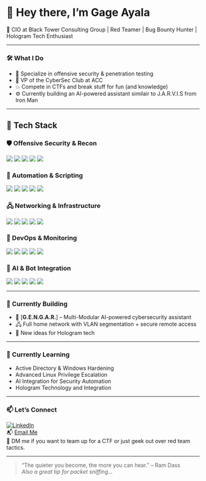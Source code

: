 # 👋 Hey there, I’m Gage Ayala

🎯 CIO at Black Tower Consulting Group | Red Teamer | Bug Bounty Hunter | Hologram Tech Enthusiast

---

### 🛠️ What I Do
- 🔐 Specialize in offensive security & penetration testing
- 🧠 VP of the CyberSec Club at ACC
- 💥 Compete in CTFs and break stuff for fun (and knowledge)
- ⚙️ Currently building an AI-powered assistant similair to J.A.R.V.I.S from Iron Man

---

<h2>🧰 Tech Stack</h2>

<h3>🛡 Offensive Security & Recon</h3>
<p>
  <img src="https://img.shields.io/badge/NMAP-005FAD?style=for-the-badge&logo=nmap&logoColor=white" />
  <img src="https://img.shields.io/badge/BURP%20SUITE-FF6F00?style=for-the-badge&logo=burpsuite&logoColor=white" />
  <img src="https://img.shields.io/badge/METASPLOIT-E91E63?style=for-the-badge&logo=metasploit&logoColor=white" />
  <img src="https://img.shields.io/badge/GOBUSTER-0078D4?style=for-the-badge&logo=ghostery&logoColor=white" />
  <img src="https://img.shields.io/badge/NESSUS-00457C?style=for-the-badge&logo=tenable&logoColor=white" />
</p>

<h3>🧠 Automation & Scripting</h3>
<p>
  <img src="https://img.shields.io/badge/PYTHON-3776AB?style=for-the-badge&logo=python&logoColor=white" />
  <img src="https://img.shields.io/badge/BASH-4EAA25?style=for-the-badge&logo=gnu-bash&logoColor=white" />
  <img src="https://img.shields.io/badge/POWERSHELL-5391FE?style=for-the-badge&logo=powershell&logoColor=white" />
  <img src="https://img.shields.io/badge/ANSIBLE-EE0000?style=for-the-badge&logo=ansible&logoColor=white" />
  <img src="https://img.shields.io/badge/TERRAFORM-7B42BC?style=for-the-badge&logo=terraform&logoColor=white" />
</p>

<h3>🖧 Networking & Infrastructure</h3>
<p>
  <img src="https://img.shields.io/badge/OPNsense-FE5000?style=for-the-badge&logo=openbsd&logoColor=white" />
  <img src="https://img.shields.io/badge/VMWARE-607078?style=for-the-badge&logo=vmware&logoColor=white" />
  <img src="https://img.shields.io/badge/WIRESHARK-0066CC?style=for-the-badge&logo=wireshark&logoColor=white" />
  <img src="https://img.shields.io/badge/WIREGUARD-88171A?style=for-the-badge&logo=wireguard&logoColor=white" />
  <img src="https://img.shields.io/badge/HAPROXY-000000?style=for-the-badge&logo=haproxy&logoColor=white" />
</p>

<h3>🔧 DevOps & Monitoring</h3>
<p>
  <img src="https://img.shields.io/badge/GIT-F05032?style=for-the-badge&logo=git&logoColor=white" />
  <img src="https://img.shields.io/badge/DOCKER-2496ED?style=for-the-badge&logo=docker&logoColor=white" />
  <img src="https://img.shields.io/badge/ELASTIC%20SIEM-005571?style=for-the-badge&logo=elastic&logoColor=white" />
  <img src="https://img.shields.io/badge/KUBERNETES-326CE5?style=for-the-badge&logo=kubernetes&logoColor=white" />
  <img src="https://img.shields.io/badge/SNORT-DA1C5C?style=for-the-badge&logo=snort&logoColor=white" />
</p>

<h3>🤖 AI & Bot Integration</h3>
<p>
  <img src="https://img.shields.io/badge/OPENAI-412991?style=for-the-badge&logo=openai&logoColor=white" />
  <img src="https://img.shields.io/badge/DISCORD-5865F2?style=for-the-badge&logo=discord&logoColor=white" />
  <img src="https://img.shields.io/badge/TELEGRAM-26A5E4?style=for-the-badge&logo=telegram&logoColor=white" />
  <img src="https://img.shields.io/badge/GOOGLE%20API-4285F4?style=for-the-badge&logo=google&logoColor=white" />
  <img src="https://img.shields.io/badge/META%20GLASSES-1D9BF0?style=for-the-badge&logo=meta&logoColor=white" />
</p>


---

### 🧪 Currently Building
- 🧠 [**G.E.N.G.A.R.**] – Multi-Modular AI-powered cybersecurity assistant
- 🖧 Full home network with VLAN segmentation + secure remote access
- 📡 New ideas for Hologram tech

---

### 🌱 Currently Learning
- Active Directory & Windows Hardening
- Advanced Linux Privilege Escalation
- AI Integration for Security Automation
- Hologram Technology and Integration

---

### 📫 Let’s Connect
[![LinkedIn](https://img.shields.io/badge/LinkedIn-GageAyala-blue?style=flat-square&logo=linkedin)](https://www.linkedin.com/in/gage-ayala-0207b42ab/)  
📬 [Email Me](mailto:Gageatx95@gmail.com)  
💬 DM me if you want to team up for a CTF or just geek out over red team tactics.

---

> “The quieter you become, the more you can hear.” – Ram Dass  
> _Also a great tip for packet sniffing..._

